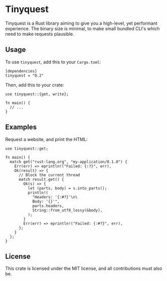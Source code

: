 # Tinyquest
Tinyquest is a Rust library aiming to give you a high-level, yet performant experience. The binary size is minimal, to make small bundled CLI's which need to make requests plausible.

## Usage
To use `tinyquest`, add this to your `Cargo.toml`:
```
[dependencies]
tinyquest = "0.2"
```
Then, add this to your crate:
```
use tinyquest::{get, write};

fn main() {
  // ...
}
```
## Examples
Request a website, and print the HTML:
```
use tinyquest::get;

fn main() {
  match get("rust-lang.org", "my-application/0.1.0") {
    Err(err) => eprintln!("Failed: {:?}", err),
    Ok(result) => {
      // Block the current thread
      match result.get() {
        Ok(s) => {
          let (parts, body) = s.into_parts();
          println!(
            "Headers: '{:#?}'\n\
            Body: '{}'",
            parts.headers,
            String::from_utf8_lossy(&body),
          );
        }
        Err(err) => eprintln!("Failed: {:#?}", err),
      };
    }
  };
}

```
## License
This crate is licensed under the MIT license, and all contributions must also be.
